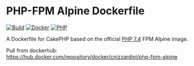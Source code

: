 # PHP-FPM Alpine Dockerfile

[![Build](https://github.com/cnizzardini/cakephp-fpm-alpine/actions/workflows/docker-image.yml/badge.svg)](https://github.com/cnizzardini/cakephp-fpm-alpine/actions/workflows/docker-image.yml)
[![Docker](https://img.shields.io/badge/docker-0db7ed.svg?logo=docker)](https://hub.docker.com/repository/docker/cnizzardini/php-fpm-alpine)
[![PHP](https://img.shields.io/badge/php-7.4-8892BF.svg?logo=php)](https://php.net/)

A Dockerfile for CakePHP based on the official [PHP 7.4](https://hub.docker.com/_/php) FPM Alpine image.

Pull from dockerhub: https://hub.docker.com/repository/docker/cnizzardini/php-fpm-alpine